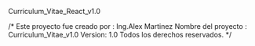 Curriculum_Vitae_React_v1.0

/* Este proyecto fue creado por : Ing.Alex Martinez Nombre del proyecto :
Curriculum_Vitae_v1.0 Version: 1.0 Todos los derechos reservados. */
